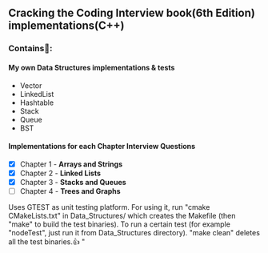 Cracking the Coding Interview book(6th Edition) implementations(C++)
-------------------------------------------------------------------

### Contains:metal:: 
  #### My own Data Structures implementations & tests
  - Vector
  - LinkedList
  - Hashtable
  - Stack
  - Queue
  - BST
    
  #### Implementations for each Chapter Interview Questions
  - [x] Chapter 1 - **Arrays and Strings**
  - [x] Chapter 2 - **Linked Lists**
  - [x] Chapter 3 - **Stacks and Queues**
  - [ ] Chapter 4 - **Trees and Graphs**

Uses GTEST as unit testing platform. For using it, run "cmake CMakeLists.txt" in Data_Structures/ which creates the Makefile (then "make" to build the test binaries). To run a certain test (for example "nodeTest", just run it from Data_Structures directory). "make clean" deletes all the test binaries.:+1:
"
